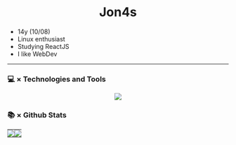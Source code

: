 <h1 align="center">Jon4s</h1>

- 14y (10/08)
- Linux enthusiast
- Studying ReactJS
- I like WebDev
<hr/>

### 💻 × Technologies and Tools

  <p align="center">
    <a href="https://skillicons.dev">
      <img src='https://skillicons.dev/icons?i=react,tailwind,git,nodejs,postgres,redis,nextjs,vue,js,linux,md,sass,bash,electron' />
    </a>
  </p>

### 📚 × Github Stats

<table>
  <tr>
    <td style="padding: 0; width=50%">
        <img src="https://github-readme-stats.vercel.app/api/?username=maybeitsjon4s&show_icons=true&title_color=539BF5&text_color=9f9f9f&bg_color=00000000&hide_border=true&icon_color=539BF5&hide_title=true&count_private=true"/>
    </td>
      <td style="padding: 0; width=50%">
        <img src="https://github-readme-stats.vercel.app/api/top-langs/?username=maybeitsjon4s&show_icons=true&title_color=539BF5&text_color=9f9f9f&bg_color=00000000&hide_border=true&icon_color=00000000&count_private=true"/>
    </td>
  </tr>
</table>
